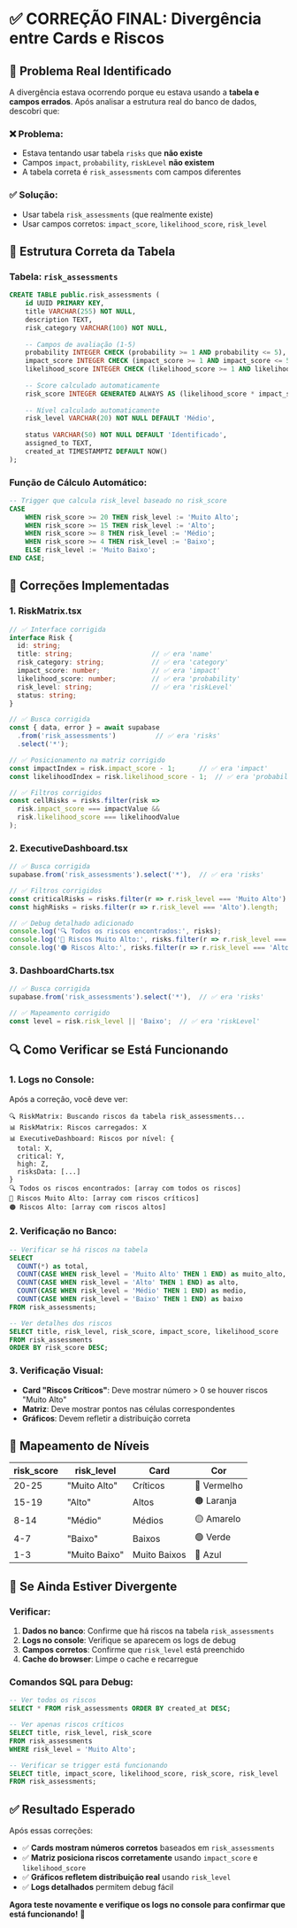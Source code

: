 # ✅ CORREÇÃO FINAL: Divergência entre Cards e Riscos

## 🎯 Problema Real Identificado

A divergência estava ocorrendo porque eu estava usando a **tabela e campos errados**. Após analisar a estrutura real do banco de dados, descobri que:

### **❌ Problema:**
- Estava tentando usar tabela `risks` que **não existe**
- Campos `impact`, `probability`, `riskLevel` **não existem**
- A tabela correta é `risk_assessments` com campos diferentes

### **✅ Solução:**
- Usar tabela `risk_assessments` (que realmente existe)
- Usar campos corretos: `impact_score`, `likelihood_score`, `risk_level`

## 🔧 Estrutura Correta da Tabela

### **Tabela: `risk_assessments`**
```sql
CREATE TABLE public.risk_assessments (
    id UUID PRIMARY KEY,
    title VARCHAR(255) NOT NULL,
    description TEXT,
    risk_category VARCHAR(100) NOT NULL,
    
    -- Campos de avaliação (1-5)
    probability INTEGER CHECK (probability >= 1 AND probability <= 5),
    impact_score INTEGER CHECK (impact_score >= 1 AND impact_score <= 5),
    likelihood_score INTEGER CHECK (likelihood_score >= 1 AND likelihood_score <= 5),
    
    -- Score calculado automaticamente
    risk_score INTEGER GENERATED ALWAYS AS (likelihood_score * impact_score) STORED,
    
    -- Nível calculado automaticamente
    risk_level VARCHAR(20) NOT NULL DEFAULT 'Médio',
    
    status VARCHAR(50) NOT NULL DEFAULT 'Identificado',
    assigned_to TEXT,
    created_at TIMESTAMPTZ DEFAULT NOW()
);
```

### **Função de Cálculo Automático:**
```sql
-- Trigger que calcula risk_level baseado no risk_score
CASE 
    WHEN risk_score >= 20 THEN risk_level := 'Muito Alto';
    WHEN risk_score >= 15 THEN risk_level := 'Alto';
    WHEN risk_score >= 8 THEN risk_level := 'Médio';
    WHEN risk_score >= 4 THEN risk_level := 'Baixo';
    ELSE risk_level := 'Muito Baixo';
END CASE;
```

## 🔧 Correções Implementadas

### **1. RiskMatrix.tsx**
```typescript
// ✅ Interface corrigida
interface Risk {
  id: string;
  title: string;                    // ✅ era 'name'
  risk_category: string;            // ✅ era 'category'
  impact_score: number;             // ✅ era 'impact'
  likelihood_score: number;         // ✅ era 'probability'
  risk_level: string;               // ✅ era 'riskLevel'
  status: string;
}

// ✅ Busca corrigida
const { data, error } = await supabase
  .from('risk_assessments')          // ✅ era 'risks'
  .select('*');

// ✅ Posicionamento na matriz corrigido
const impactIndex = risk.impact_score - 1;      // ✅ era 'impact'
const likelihoodIndex = risk.likelihood_score - 1;  // ✅ era 'probability'

// ✅ Filtros corrigidos
const cellRisks = risks.filter(risk => 
  risk.impact_score === impactValue && 
  risk.likelihood_score === likelihoodValue
);
```

### **2. ExecutiveDashboard.tsx**
```typescript
// ✅ Busca corrigida
supabase.from('risk_assessments').select('*'),  // ✅ era 'risks'

// ✅ Filtros corrigidos
const criticalRisks = risks.filter(r => r.risk_level === 'Muito Alto').length;  // ✅ era 'riskLevel'
const highRisks = risks.filter(r => r.risk_level === 'Alto').length;

// ✅ Debug detalhado adicionado
console.log('🔍 Todos os riscos encontrados:', risks);
console.log('🔴 Riscos Muito Alto:', risks.filter(r => r.risk_level === 'Muito Alto'));
console.log('🟠 Riscos Alto:', risks.filter(r => r.risk_level === 'Alto'));
```

### **3. DashboardCharts.tsx**
```typescript
// ✅ Busca corrigida
supabase.from('risk_assessments').select('*'),  // ✅ era 'risks'

// ✅ Mapeamento corrigido
const level = risk.risk_level || 'Baixo';  // ✅ era 'riskLevel'
```

## 🔍 Como Verificar se Está Funcionando

### **1. Logs no Console:**
Após a correção, você deve ver:
```
🔍 RiskMatrix: Buscando riscos da tabela risk_assessments...
📊 RiskMatrix: Riscos carregados: X
📊 ExecutiveDashboard: Riscos por nível: {
  total: X,
  critical: Y,
  high: Z,
  risksData: [...]
}
🔍 Todos os riscos encontrados: [array com todos os riscos]
🔴 Riscos Muito Alto: [array com riscos críticos]
🟠 Riscos Alto: [array com riscos altos]
```

### **2. Verificação no Banco:**
```sql
-- Verificar se há riscos na tabela
SELECT 
  COUNT(*) as total,
  COUNT(CASE WHEN risk_level = 'Muito Alto' THEN 1 END) as muito_alto,
  COUNT(CASE WHEN risk_level = 'Alto' THEN 1 END) as alto,
  COUNT(CASE WHEN risk_level = 'Médio' THEN 1 END) as medio,
  COUNT(CASE WHEN risk_level = 'Baixo' THEN 1 END) as baixo
FROM risk_assessments;

-- Ver detalhes dos riscos
SELECT title, risk_level, risk_score, impact_score, likelihood_score 
FROM risk_assessments 
ORDER BY risk_score DESC;
```

### **3. Verificação Visual:**
- **Card "Riscos Críticos"**: Deve mostrar número > 0 se houver riscos "Muito Alto"
- **Matriz**: Deve mostrar pontos nas células correspondentes
- **Gráficos**: Devem refletir a distribuição correta

## 🎯 Mapeamento de Níveis

| risk_score | risk_level | Card | Cor |
|------------|------------|------|-----|
| 20-25 | "Muito Alto" | Críticos | 🔴 Vermelho |
| 15-19 | "Alto" | Altos | 🟠 Laranja |
| 8-14 | "Médio" | Médios | 🟡 Amarelo |
| 4-7 | "Baixo" | Baixos | 🟢 Verde |
| 1-3 | "Muito Baixo" | Muito Baixos | 🔵 Azul |

## 🚨 Se Ainda Estiver Divergente

### **Verificar:**
1. **Dados no banco**: Confirme que há riscos na tabela `risk_assessments`
2. **Logs no console**: Verifique se aparecem os logs de debug
3. **Campos corretos**: Confirme que `risk_level` está preenchido
4. **Cache do browser**: Limpe o cache e recarregue

### **Comandos SQL para Debug:**
```sql
-- Ver todos os riscos
SELECT * FROM risk_assessments ORDER BY created_at DESC;

-- Ver apenas riscos críticos
SELECT title, risk_level, risk_score 
FROM risk_assessments 
WHERE risk_level = 'Muito Alto';

-- Verificar se trigger está funcionando
SELECT title, impact_score, likelihood_score, risk_score, risk_level
FROM risk_assessments;
```

## ✅ Resultado Esperado

Após essas correções:
- ✅ **Cards mostram números corretos** baseados em `risk_assessments`
- ✅ **Matriz posiciona riscos corretamente** usando `impact_score` e `likelihood_score`
- ✅ **Gráficos refletem distribuição real** usando `risk_level`
- ✅ **Logs detalhados** permitem debug fácil

**Agora teste novamente e verifique os logs no console para confirmar que está funcionando!** 🎉